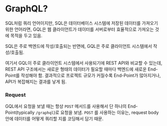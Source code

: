 # GraphQL?

SQL처럼 쿼리 언어이지만, SQL은 데이터베이스 시스템에 저장된 데이터를 가져오기 위한 언어라면, GQL은 웹 클라이언트가 데이터를 서버로부터 효율적으로 가져오는 것에 목적을 두고 있음.

SQL은 주로 백엔드에 작성/호출되는 반면에, GQL은 주로 클라이언트 시스템에서 작성/호출됨.

여기서 GQL이 주로 클라이언트 시스템에서 사용되기에 REST API와 비교할 수 있는데, REST API 구조에서는 새로운 형태의 데이터가 필요할 때마다 백엔드에 새로운 End-Point를 작성해야 함. 결과적으로 프로젝트 규모가 커질수록 End-Point가 많아지거나, API가 복잡해지는 결과를 낳게 됨.

### Request

GQL에서 요청을 보낼 때는 항상 `POST` 메서드를 사용해서 단 하나의 End-Point(typically `/graphql`)로 요청을 보냄. `POST` 를 사용하는 이유는, request body 안에 데이터를 어떻게 쿼리할 지를 코딩해서 담기 때문.
